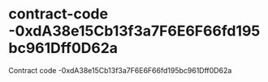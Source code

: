 # contract-code -0xdA38e15Cb13f3a7F6E6F66fd195bc961Dff0D62a
Contract code -0xdA38e15Cb13f3a7F6E6F66fd195bc961Dff0D62a
